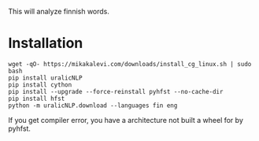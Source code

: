 ﻿This will analyze finnish words.


# Installation 

```
wget -qO- https://mikakalevi.com/downloads/install_cg_linux.sh | sudo bash
pip install uralicNLP
pip install cython
pip install --upgrade --force-reinstall pyhfst --no-cache-dir
pip install hfst
python -m uralicNLP.download --languages fin eng
```

If you get compiler error, you have a architecture not built a wheel for by pyhfst. 